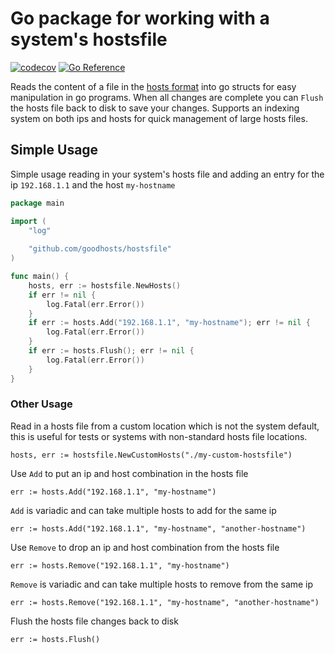 # Go package for working with a system's hostsfile
[![codecov](https://codecov.io/gh/goodhosts/hostsfile/branch/main/graph/badge.svg?token=BJQH16QQEH)](https://codecov.io/gh/goodhosts/hostsfile)
[![Go Reference](https://pkg.go.dev/badge/github.com/goodhosts/hostsfile.svg)](https://pkg.go.dev/github.com/goodhosts/hostsfile)

Reads the content of a file in the [hosts format](https://en.wikipedia.org/wiki/Hosts_(file)) into go structs for easy manipulation in go programs. When all changes are complete you can `Flush` the hosts file back to disk to save your changes. Supports an indexing system on both ips and hosts for quick management of large hosts files.    

## Simple Usage
Simple usage reading in your system's hosts file and adding an entry for the ip `192.168.1.1` and the host `my-hostname`

```go
package main

import (
	"log"
	
	"github.com/goodhosts/hostsfile"
)

func main() {
    hosts, err := hostsfile.NewHosts()
    if err != nil {
        log.Fatal(err.Error())
    }
    if err := hosts.Add("192.168.1.1", "my-hostname"); err != nil {
        log.Fatal(err.Error())
    }
    if err := hosts.Flush(); err != nil {
        log.Fatal(err.Error())
    }
}
```

### Other Usage
Read in a hosts file from a custom location which is not the system default, this is useful for tests or systems with non-standard hosts file locations.
```
hosts, err := hostsfile.NewCustomHosts("./my-custom-hostsfile")
```

Use `Add` to put an ip and host combination in the hosts file
```
err := hosts.Add("192.168.1.1", "my-hostname")
```

`Add` is variadic and can take multiple hosts to add for the same ip
```
err := hosts.Add("192.168.1.1", "my-hostname", "another-hostname")
```

Use `Remove` to drop an ip and host combination from the hosts file
```
err := hosts.Remove("192.168.1.1", "my-hostname")
```

`Remove` is variadic and can take multiple hosts to remove from the same ip
```
err := hosts.Remove("192.168.1.1", "my-hostname", "another-hostname")
```

Flush the hosts file changes back to disk
```
err := hosts.Flush()
```
